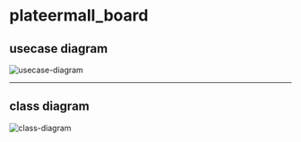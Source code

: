 # plateermall_board


## usecase diagram
![usecase-diagram](./Readme_img/shoppingmall_board_usecasediagram.png)

<hr>

## class diagram
![class-diagram](./Readme_img/shoppingmall_board_classdiagrampng.png)
